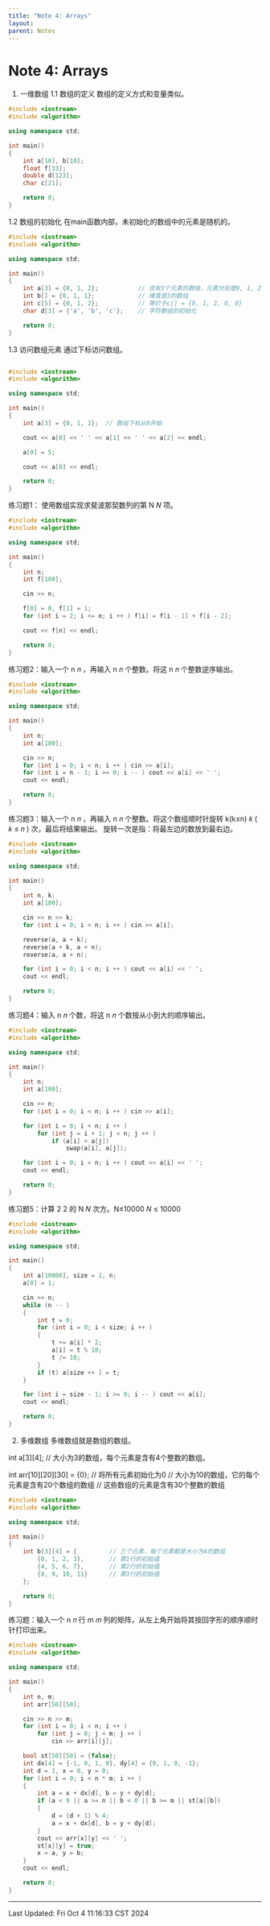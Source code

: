 ```yaml
---
title: "Note 4: Arrays"
layout: 
parent: Notes
---
```


# Note 4: Arrays

1. 一维数组
1.1 数组的定义
数组的定义方式和变量类似。

```cpp
#include <iostream>
#include <algorithm>

using namespace std;

int main()
{
    int a[10], b[10];
    float f[33];
    double d[123];
    char c[21];

    return 0;
}
```

1.2 数组的初始化
在main函数内部，未初始化的数组中的元素是随机的。

```cpp
#include <iostream>
#include <algorithm>

using namespace std;

int main()
{
    int a[3] = {0, 1, 2};           // 含有3个元素的数组，元素分别是0, 1, 2
    int b[] = {0, 1, 1};            // 维度是3的数组
    int c[5] = {0, 1, 2};           // 等价于c[] = {0, 1, 2, 0, 0}
    char d[3] = {'a', 'b', 'c'};    // 字符数组的初始化

    return 0;
}
```

1.3 访问数组元素
通过下标访问数组。

```cpp

#include <iostream>
#include <algorithm>

using namespace std;

int main()
{
    int a[3] = {0, 1, 2};  // 数组下标从0开始

    cout << a[0] << ' ' << a[1] << ' ' << a[2] << endl;

    a[0] = 5;

    cout << a[0] << endl;

    return 0;
}
```

练习题1： 使用数组实现求斐波那契数列的第 N
𝑁
 项。

```cpp
#include <iostream>
#include <algorithm>

using namespace std;

int main()
{
    int n;
    int f[100];

    cin >> n;

    f[0] = 0, f[1] = 1;
    for (int i = 2; i <= n; i ++ ) f[i] = f[i - 1] + f[i - 2];

    cout << f[n] << endl;

    return 0;
}
```

练习题2：输入一个 n
𝑛
，再输入 n
𝑛
 个整数。将这 n
𝑛
 个整数逆序输出。

```cpp
#include <iostream>
#include <algorithm>

using namespace std;

int main()
{
    int n;
    int a[100];

    cin >> n;
    for (int i = 0; i < n; i ++ ) cin >> a[i];
    for (int i = n - 1; i >= 0; i -- ) cout << a[i] << ' ';
    cout << endl;

    return 0;
}
```

练习题3：输入一个 n
𝑛
，再输入 n
𝑛
 个整数。将这个数组顺时针旋转 k(k≤n)
𝑘
(
𝑘
≤
𝑛
)
 次，最后将结果输出。
旋转一次是指：将最左边的数放到最右边。

```cpp
#include <iostream>
#include <algorithm>

using namespace std;

int main()
{
    int n, k;
    int a[100];

    cin >> n >> k;
    for (int i = 0; i < n; i ++ ) cin >> a[i];

    reverse(a, a + k);
    reverse(a + k, a + n);
    reverse(a, a + n);

    for (int i = 0; i < n; i ++ ) cout << a[i] << ' ';
    cout << endl;

    return 0;
}
```

练习题4：输入 n
𝑛
 个数，将这 n
𝑛
 个数按从小到大的顺序输出。

```cpp
#include <iostream>
#include <algorithm>

using namespace std;

int main()
{
    int n;
    int a[100];

    cin >> n;
    for (int i = 0; i < n; i ++ ) cin >> a[i];

    for (int i = 0; i < n; i ++ )
        for (int j = i + 1; j < n; j ++ )
            if (a[i] > a[j])
                swap(a[i], a[j]);

    for (int i = 0; i < n; i ++ ) cout << a[i] << ' ';
    cout << endl;

    return 0;
}
```

练习题5：计算 2
2
 的 N
𝑁
 次方。N≤10000
𝑁
≤
10000

```cpp
#include <iostream>
#include <algorithm>

using namespace std;

int main()
{
    int a[10000], size = 1, n;
    a[0] = 1;

    cin >> n;
    while (n -- )
    {
        int t = 0;
        for (int i = 0; i < size; i ++ )
        {
            t += a[i] * 2;
            a[i] = t % 10;
            t /= 10;
        }
        if (t) a[size ++ ] = t;
    }

    for (int i = size - 1; i >= 0; i -- ) cout << a[i];
    cout << endl;

    return 0;
}
```

2. 多维数组
多维数组就是数组的数组。

int a[3][4]; // 大小为3的数组，每个元素是含有4个整数的数组。

int arr[10][20][30] = {0}; // 将所有元素初始化为0
// 大小为10的数组，它的每个元素是含有20个数组的数组
// 这些数组的元素是含有30个整数的数组

```cpp
#include <iostream>
#include <algorithm>

using namespace std;

int main()
{
    int b[3][4] = {         // 三个元素，每个元素都是大小为4的数组
        {0, 1, 2, 3},       // 第1行的初始值
        {4, 5, 6, 7},       // 第2行的初始值
        {8, 9, 10, 11}      // 第3行的初始值
    };

    return 0;
}
```

练习题：输入一个 n
𝑛
 行 m
𝑚
 列的矩阵，从左上角开始将其按回字形的顺序顺时针打印出来。

```cpp
#include <iostream>
#include <algorithm>

using namespace std;

int main()
{
    int n, m;
    int arr[50][50];

    cin >> n >> m;
    for (int i = 0; i < n; i ++ )
        for (int j = 0; j < m; j ++ )
            cin >> arr[i][j];

    bool st[50][50] = {false};
    int dx[4] = {-1, 0, 1, 0}, dy[4] = {0, 1, 0, -1};
    int d = 1, x = 0, y = 0;
    for (int i = 0; i < n * m; i ++ )
    {
        int a = x + dx[d], b = y + dy[d];
        if (a < 0 || a >= n || b < 0 || b >= m || st[a][b])
        {
            d = (d + 1) % 4;
            a = x + dx[d], b = y + dy[d];
        }
        cout << arr[x][y] << ' ';
        st[x][y] = true;
        x = a, y = b;
    }
    cout << endl;

    return 0;
}
```

---

Last Updated: Fri Oct  4 11:16:33 CST 2024
